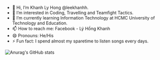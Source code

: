 - 👋 Hi, I’m Khanh Ly Hong @leekhanhh. 
- 👀 I’m interested in Coding, Travelling and Teamfight Tactics.
- 🌱 I’m currently learning Information Technology at HCMC University of Technology and Education.
- 📫 How to reach me: Facebook - Lý Hồng Khanh
- 😄 Pronouns: He/His
- ⚡ Fun fact: I spend almost my sparetime to listen songs every days.

![Anurag's GitHub stats](https://github-readme-stats.vercel.app/api?username=anuraghazra&hide=contribs,prs&show_icons=true)
